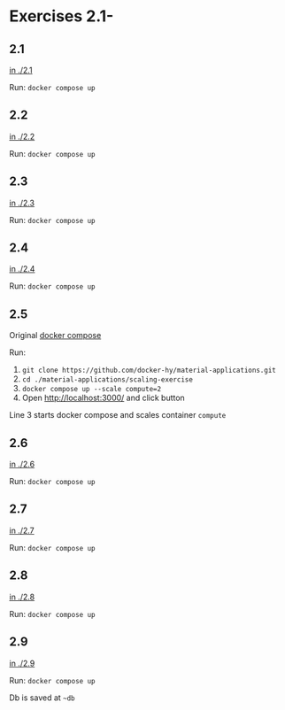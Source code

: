 # Exercises 2.1-

## 2.1

[in ./2.1](./2.1/)

Run: `docker compose up`

## 2.2
[in ./2.2](./2.2/)

Run: `docker compose up`

## 2.3
[in ./2.3](./2.3/)

Run: `docker compose up`

## 2.4
[in ./2.4](./2.4/)

Run: `docker compose up`

## 2.5
Original [docker compose](2.5/docker-compose.yml)

Run: 
1. `git clone https://github.com/docker-hy/material-applications.git`
2. `cd ./material-applications/scaling-exercise`
3. `docker compose up --scale compute=2`
4. Open [http://localhost:3000/](http://localhost:3000/) and click button

Line 3 starts docker compose and scales container `compute` 

## 2.6
[in ./2.6](./2.6/)

Run: `docker compose up`

## 2.7
[in ./2.7](./2.7/)

Run: `docker compose up`

## 2.8
[in ./2.8](./2.8/)

Run: `docker compose up`

## 2.9
[in ./2.9](./2.9/)

Run: `docker compose up`

Db is saved at `~db`